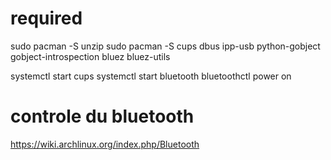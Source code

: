 # required

sudo pacman -S unzip
sudo pacman -S cups dbus ipp-usb python-gobject gobject-introspection bluez bluez-utils


systemctl start cups
systemctl start bluetooth
bluetoothctl power on

# controle du bluetooth

https://wiki.archlinux.org/index.php/Bluetooth

